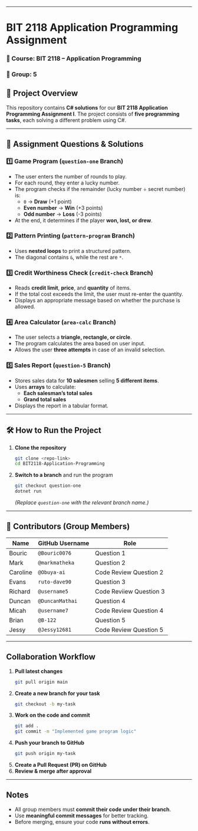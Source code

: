 
---

# **BIT 2118 Application Programming Assignment**  

### **📌 Course:** BIT 2118 – Application Programming  
### **📌 Group:** 5  

## **📖 Project Overview**  
This repository contains **C# solutions** for our **BIT 2118 Application Programming Assignment I**. The project consists of **five programming tasks**, each solving a different problem using C#.  

---

## **📜 Assignment Questions & Solutions**  

### **1️⃣ Game Program (`question-one` Branch)**  
- The user enters the number of rounds to play.  
- For each round, they enter a lucky number.  
- The program checks if the remainder (lucky number ÷ secret number) is:  
  - `0` → **Draw** (+1 point)  
  - **Even number** → **Win** (+3 points)  
  - **Odd number** → **Loss** (-3 points)  
- At the end, it determines if the player **won, lost, or drew**.  

### **2️⃣ Pattern Printing (`pattern-program` Branch)**  
- Uses **nested loops** to print a structured pattern.  
- The diagonal contains `&`, while the rest are `*`.  

### **3️⃣ Credit Worthiness Check (`credit-check` Branch)**  
- Reads **credit limit**, **price**, and **quantity** of items.  
- If the total cost exceeds the limit, the user must re-enter the quantity.  
- Displays an appropriate message based on whether the purchase is allowed.  

### **4️⃣ Area Calculator (`area-calc` Branch)**  
- The user selects a **triangle, rectangle, or circle**.  
- The program calculates the area based on user input.  
- Allows the user **three attempts** in case of an invalid selection.  

### **5️⃣ Sales Report (`question-5` Branch)**  
- Stores sales data for **10 salesmen** selling **5 different items**.  
- Uses **arrays** to calculate:  
  - **Each salesman’s total sales**  
  - **Grand total sales**  
- Displays the report in a tabular format.  

---

## **🛠️ How to Run the Project**  

1. **Clone the repository**  
   ```sh
   git clone <repo-link>
   cd BIT2118-Application-Programming
   ```
2. **Switch to a branch** and run the program  
   ```sh
   git checkout question-one
   dotnet run
   ```
   *(Replace `question-one` with the relevant branch name.)*  

---

## **👥 Contributors (Group Members)**  
| Name | GitHub Username | Role |  
|------|---------------|------|  
| Bouric | `@Bouric0076` | Question 1 |  
| Mark | `@markmatheka` | Question 2 |  
| Caroline | `@Obuya-ai` | Code Review Question 2 |  
| Evans| `ruto-dave90` | Question 3 |  
| Richard | `@username5` | Code Reviiew Question 3 |  
| Duncan | `@DuncanMathai` | Question 4 |  
| Micah | `@username7` | Code Review Question 4 |  
| Brian | `@B-122` | Question 5 |  
| Jessy | `@Jessy12681` | Code Review Question 5 |  

---

## **Collaboration Workflow**  
1. **Pull latest changes**  
   ```sh
   git pull origin main
   ```
2. **Create a new branch for your task**  
   ```sh
   git checkout -b my-task
   ```
3. **Work on the code and commit**  
   ```sh
   git add .
   git commit -m "Implemented game program logic"
   ```
4. **Push your branch to GitHub**  
   ```sh
   git push origin my-task
   ```
5. **Create a Pull Request (PR) on GitHub**  
6. **Review & merge after approval**  

---

## **Notes**
- All group members must **commit their code under their branch**.  
- Use **meaningful commit messages** for better tracking.  
- Before merging, ensure your code **runs without errors**.  
